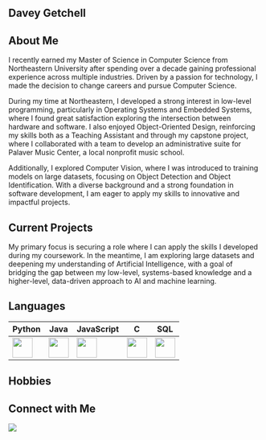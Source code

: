 ## Davey Getchell

## About Me
I recently earned my Master of Science in Computer Science from Northeastern University after spending over a decade gaining professional experience across multiple industries. Driven by a passion for technology, I made the decision to change careers and pursue Computer Science.

During my time at Northeastern, I developed a strong interest in low-level programming, particularly in Operating Systems and Embedded Systems, where I found great satisfaction exploring the intersection between hardware and software. I also enjoyed Object-Oriented Design, reinforcing my skills both as a Teaching Assistant and through my capstone project, where I collaborated with a team to develop an administrative suite for Palaver Music Center, a local nonprofit music school.

Additionally, I explored Computer Vision, where I was introduced to training models on large datasets, focusing on Object Detection and Object Identification. With a diverse background and a strong foundation in software development, I am eager to apply my skills to innovative and impactful projects.

## Current Projects
My primary focus is securing a role where I can apply the skills I developed during my coursework. In the meantime, I am exploring large datasets and deepening my understanding of Artificial Intelligence, with a goal of bridging the gap between my low-level, systems-based knowledge and a higher-level, data-driven approach to AI and machine learning.


## Languages
| Python | Java | JavaScript | C | SQL |
|--------|------|-----------|---|-----|
| <img src="https://cdn.jsdelivr.net/gh/devicons/devicon/icons/python/python-original.svg" width="40"/> | <img src="https://cdn.jsdelivr.net/gh/devicons/devicon/icons/java/java-original.svg" width="40"/> | <img src="https://cdn.jsdelivr.net/gh/devicons/devicon/icons/javascript/javascript-original.svg" width="40"/> | <img src="https://cdn.jsdelivr.net/gh/devicons/devicon/icons/c/c-original.svg" width="40"/> | <img src="https://cdn.jsdelivr.net/gh/devicons/devicon/icons/sqlite/sqlite-original.svg" width="40"/> |


## Hobbies

## Connect with Me
<p align="left">
  <a href="https://www.linkedin.com/in/daveygetchell" target="_blank">
    <img src="https://img.shields.io/badge/LinkedIn-Connect-blue?style=for-the-badge&logo=linkedin">
  </a>
</p>



<!---
OuroborosOuroboros/OuroborosOuroboros is a ✨ special ✨ repository because its `README.md` (this file) appears on your GitHub profile.
You can click the Preview link to take a look at your changes.
--->
